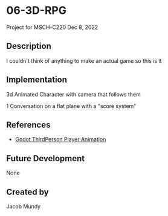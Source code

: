 # 06-3D-RPG
Project for MSCH-C220 
Dec 8, 2022

## Description
I couldn't think of anything to make an actual game so this is it

## Implementation

3d Animated Character with camera that follows them 

1 Conversation on a flat plane with a "score system"

## References

 - [Godot ThirdPerson Player Animation](https://youtu.be/msZw59Iln74)

## Future Development
None

## Created by
Jacob Mundy

